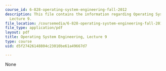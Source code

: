 ```yaml
---
course_id: 6-828-operating-system-engineering-fall-2012
description: This file contains the information regarding Operating System Engineering,
  Lecture 9.
file_location: /coursemedia/6-828-operating-system-engineering-fall-2012/d5f27426148804c23010be61a49667d7_MIT6_828F12_lec9_notes.pdf
file_type: application/pdf
layout: pdf
title: Operating System Engineering, Lecture 9
type: course
uid: d5f27426148804c23010be61a49667d7

---
```

None